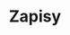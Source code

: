 ---
title: "Zapisy"
menutest: "Some menu text"
templateKey: "signup-page"
path: "/zapisy/"
nav: false
---